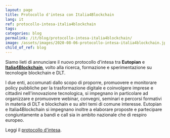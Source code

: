 ```yaml
---
layout: page
title: Protocollo d'intesa con Italia4Blockchain
lang: it
ref: protocollo-intesa-italia4blockchain
tags:
categories: blog
permalink: /it/blog/protocollo-intesa-italia4blockchain/
image: /assets/images/2020-08-06-protocollo-intesa-italia4blockchain.jpg
child_of_ref: blog
---
```


Siamo lieti di annunciare il nuovo protocollo d'intesa tra **Eutopian** e [**Italia4Blockchain**](https://www.italia4blockchain.it/), volto alla ricerca, formazione e sperimentazione su tecnologie blockchain e DLT.

I due enti, accomunati dallo scopo di proporre, promuovere e monitorare policy pubbliche per la trasformazione digitale e coinvolgere imprese e cittadini nell'innovazione tecnologica, si impegnano in particolare ad organizzare e promuovere webinar, convegni, seminari e percorsi formativi in materia di DLT e blockchain e su altri temi di comune interesse. Eutopian e Italia4Blockchain si impegnano inoltre a elaborare proposte e partecipare congiuntamente a bandi e call sia in ambito nazionale che di respiro europeo.

Leggi il [protocollo d'intesa](/assets/docs/Eutopian_I4B_Protocollo_Intesa.pdf).
